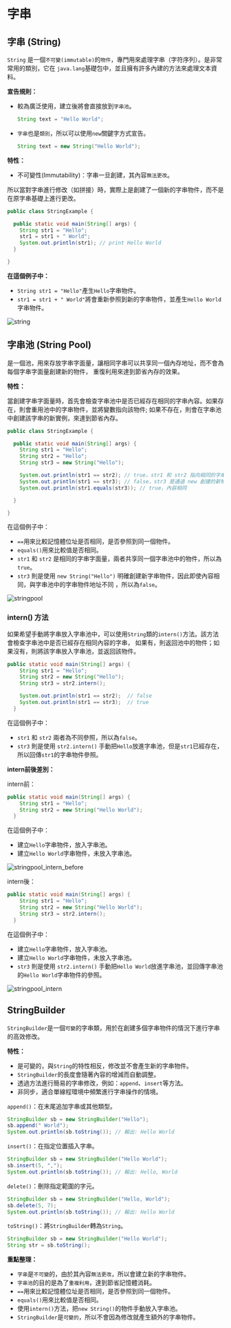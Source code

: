 # 字串

## 字串 (String)

`String` 是一個`不可變(immutable)`的`物件`，專門用來處理字串（字符序列）。是非常常用的類別，它在
`java.lang`基礎包中，並且擁有許多內建的方法來處理文本資料。

**宣告規則：**

- 較為廣泛使用，建立後將會直接放到`字串池`。
  ```java
  String text = "Hello World";
  ```

- `字串`也是`類別`，所以可以使用`new`關鍵字方式宣告。
  ```java
  String text = new String("Hello World");
  ```

**特性：**

- 不可變性(Immutability)：字串一旦創建，其內容`無法更改`。

所以當對字串進行修改（如拼接）時，實際上是創建了一個新的字串物件，而不是在原字串基礎上進行更改。

```java
public class StringExample {

  public static void main(String[] args) {
    String str1 = "Hello";
    str1 = str1 + " World";
    System.out.println(str1); // print Hello World
  }

}
```
**在這個例子中：**

- `String str1 = "Hello"`產生`Hello`字串物件。
- `str1 = str1 + " World"`將會重新參照到新的字串物件，並產生`Hello World`字串物件。

![string](image/string.svg)

## 字串池 (String Pool)

是一個池，用來存放字串字面量，讓相同字串可以共享同一個內存地址，而不會為每個字串字面量創建新的物件，
重復利用來達到節省內存的效果。

**特性：**

當創建字串字面量時，首先會檢查字串池中是否已經存在相同的字串內容。如果存在，則會重用池中的字串物件，並將變數指向該物件;
如果不存在，則會在字串池中創建該字串的新實例，來達到節省內存。

```java
public class StringExample {

  public static void main(String[] args) {
    String str1 = "Hello";
    String str2 = "Hello";
    String str3 = new String("Hello");

    System.out.println(str1 == str2); // true，str1 和 str2 指向相同的字串池物件
    System.out.println(str1 == str3); // false，str3 是通過 new 創建的新物件，儲存在堆區
    System.out.println(str1.equals(str3)); // true，內容相同

  }

}
```

在這個例子中：

- `==`用來比較記憶體位址是否相同，是否參照到同一個物件。
- `equals()`用來比較值是否相同。
- `str1` 和 `str2` 是相同的字串字面量，兩者共享同一個字串池中的物件，所以為`true`。
- `str3` 則是使用 `new String("Hello")` 明確創建新字串物件，因此即使內容相同，與字串池中的字串物件地址不同
，所以為`false`。


![stringpool](image/stringpool.svg)

### intern() 方法

如果希望手動將字串放入字串池中，可以使用`String`類的`intern()`方法。該方法會檢查字串池中是否已經存在相同內容的字串，
如果有，則返回池中的物件；如果沒有，則將該字串放入字串池，並返回該物件。

```java
public static void main(String[] args) {
    String str1 = "Hello";
    String str2 = new String("Hello");
    String str3 = str2.intern();

    System.out.println(str1 == str2);  // false
    System.out.println(str1 == str3);  // true
  }
```

在這個例子中：

- `str1` 和 `str2` 兩者為不同參照，所以為`false`。
- `str3` 則是使用 `str2.intern()` 手動把`Hello`放進字串池，但是`str1`已經存在，所以回傳`str1`的字串物件參照。

**intern前後差別：**

intern前：

```java
public static void main(String[] args) {
    String str1 = "Hello";
    String str2 = new String("Hello World");
  }
```

在這個例子中：

- 建立`Hello`字串物件，放入字串池。
- 建立`Hello World`字串物件，未放入字串池。

![stringpool_intern_before](/image/stringpool_intern_before.svg)

intern後：

```java
public static void main(String[] args) {
    String str1 = "Hello";
    String str2 = new String("Hello World");
    String str3 = str2.intern();
  }
```

在這個例子中：

- 建立`Hello`字串物件，放入字串池。
- 建立`Hello World`字串物件，未放入字串池。
- `str3` 則是使用 `str2.intern()` 手動把`Hello World`放進字串池，並回傳字串池的`Hello World`字串物件的參照。

![stringpool_intern](/image/stringpool_intern.svg)

## StringBuilder

`StringBuilder`是一個`可變`的字串類，用於在創建多個字串物件的情況下進行字串的高效修改。

**特性：**

- 是可變的，與`String`的特性相反，修改並不會產生新的字串物件。
- `StringBuilder`的長度會隨著內容的增減而自動調整。
- 透過方法進行簡易的字串修改，例如：`append`、`insert`等方法。
- 非同步，適合單線程環境中頻繁進行字串操作的情境。

`append()`：在末尾追加字串或其他類型。
```java
StringBuilder sb = new StringBuilder("Hello");
sb.append(" World");
System.out.println(sb.toString()); // 輸出: Hello World
```

`insert()`：在指定位置插入字串。
```java
StringBuilder sb = new StringBuilder("Hello World");
sb.insert(5, ",");
System.out.println(sb.toString()); // 輸出: Hello, World
```

`delete()`：刪除指定範圍的字元。
```java
StringBuilder sb = new StringBuilder("Hello, World");
sb.delete(5, 7);
System.out.println(sb.toString()); // 輸出: Hello World
```

`toString()`：將`StringBuilder`轉為`String`。
```java
StringBuilder sb = new StringBuilder("Hello World");
String str = sb.toString();
```

**重點整理：**

- `字串`是`不可變`的，由於其內容`無法更改`，所以會建立新的字串物件。
- `字串池`的目的是為了`重複利用`，達到節省記憶體消耗。
- `==`用來比較記憶體位址是否相同，是否參照到同一個物件。
- `equals()`用來比較值是否相同。
- 使用`intern()`方法，把`new String()`的物件手動放入字串池。
- `StringBuilder`是`可變的`，所以不會因為修改就產生額外的字串物件。